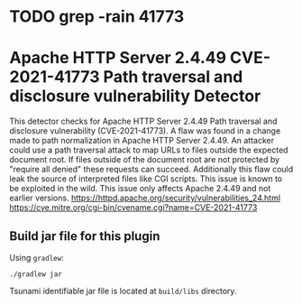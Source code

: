 # TODO grep -rain 41773

# Apache HTTP Server 2.4.49 CVE-2021-41773 Path traversal and disclosure vulnerability Detector

This detector checks for Apache HTTP Server 2.4.49 Path traversal and disclosure vulnerability (CVE-2021-41773).
A flaw was found in a change made to path normalization in Apache HTTP Server 2.4.49. An attacker could use a path traversal attack to map URLs to files outside the expected document root.
If files outside of the document root are not protected by "require all denied" these requests can succeed. Additionally this flaw could leak the source of interpreted files like CGI scripts.
This issue is known to be exploited in the wild.
This issue only affects Apache 2.4.49 and not earlier versions.
https://httpd.apache.org/security/vulnerabilities_24.html
https://cve.mitre.org/cgi-bin/cvename.cgi?name=CVE-2021-41773

## Build jar file for this plugin

Using `gradlew`:

```shell
./gradlew jar
```

Tsunami identifiable jar file is located at `build/libs` directory.
